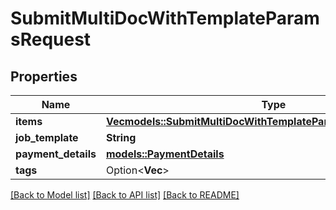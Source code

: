 # SubmitMultiDocWithTemplateParamsRequest

## Properties

Name | Type | Description | Notes
------------ | ------------- | ------------- | -------------
**items** | [**Vec<models::SubmitMultiDocWithTemplateParamsRequestItemsInner>**](submitMultiDocWithTemplateParams_request_items_inner.md) |  | 
**job_template** | **String** |  | 
**payment_details** | [**models::PaymentDetails**](paymentDetails.md) |  | 
**tags** | Option<**Vec<String>**> |  | [optional]

[[Back to Model list]](../README.md#documentation-for-models) [[Back to API list]](../README.md#documentation-for-api-endpoints) [[Back to README]](../README.md)


